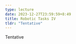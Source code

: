 ```yaml
---
type: lecture
date: 2023-12-27T23:59:59+8:49
title: Robotic Tasks IV
tldr: "Tentative"
---
```

Tentative
